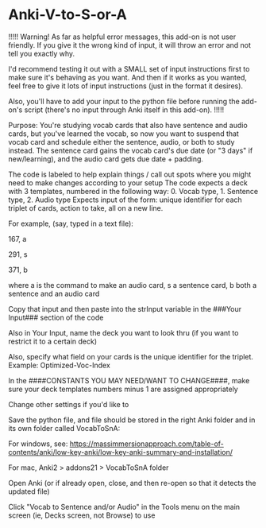 # Anki-V-to-S-or-A

!!!!!
Warning!  As far as helpful error messages, this add-on is not user friendly.  If you give it the wrong kind of input, it will throw an error and not tell you exactly why.

I'd recommend testing it out with a SMALL set of input instructions first to make sure it's behaving as you want.  And then if it works as you wanted, feel free to give it lots of input instructions (just in the format it desires).

Also, you'll have to add your input to the python file before running the add-on's script (there's no input through Anki itself in this add-on).
!!!!!

Purpose:  You're studying vocab cards that also have sentence and audio cards, but you've learned the vocab,
           so now you want to suspend that vocab card and schedule either the sentence, audio, or both to study instead.
           The sentence card gains the vocab card's due date (or "3 days" if new/learning), and the audio card gets due date + padding.

The code is labeled to help explain things / call out spots where you might need to make changes according to your setup
The code expects a deck with 3 templates, numbered in the following way:  0. Vocab type, 1. Sentence type, 2. Audio type
Expects input of the form:  unique identifier for each triplet of cards, action to take, all on a new line.

For example, (say, typed in a text file):

167, a

291, s

371, b

where a is the command to make an audio card, s a sentence card, b both a sentence and an audio card
 
Copy that input and then paste into the strInput variable in the ###Your Input### section of the code

Also in Your Input, name the deck you want to look thru (if you want to restrict it to a certain deck)

Also, specify what field on your cards is the unique identifier for the triplet.  Example:  Optimized-Voc-Index

In the ####CONSTANTS YOU MAY NEED/WANT TO CHANGE####, make sure your deck templates numbers minus 1 are assigned appropriately

Change other settings if you'd like to

Save the python file, and file should be stored in the right Anki folder and in its own folder called VocabToSnA:

For windows, see:  https://massimmersionapproach.com/table-of-contents/anki/low-key-anki/low-key-anki-summary-and-installation/

For mac, Anki2 > addons21 > VocabToSnA folder

Open Anki (or if already open, close, and then re-open so that it detects the updated file)

Click  "Vocab to Sentence and/or Audio" in the Tools menu on the main screen (ie, Decks screen, not Browse) to use
